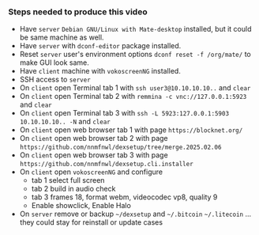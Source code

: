 ### Steps needed to produce this video
  * Have `server` `Debian GNU/Linux with Mate-desktop` installed, but it could be same machine as well.
  * Have `server` with `dconf-editor` package installed.
  * Reset `server` user's environment options `dconf reset -f /org/mate/` to make GUI look same.
  * Have `client` machine with `vokoscreenNG` installed.
  * SSH access to `server`
  * On `client` open Terminal tab 1 with `ssh user3@10.10.10.10..` and `clear`
  * On `client` open Terminal tab 2 with `remmina -c vnc://127.0.0.1:5923` and `clear`
  * On `client` open Terminal tab 3 with `ssh -L 5923:127.0.0.1:5903 10.10.10.10.. -N` and `clear`
  * On `client` open web browser tab 1 with page `https://blocknet.org/`
  * On `client` open web browser tab 2 with page `https://github.com/nnmfnwl/dexsetup/tree/merge.2025.02.06`
  * On `client` open web browser tab 3 with page `https://github.com/nnmfnwl/dexsetup.cli.installer`
  * On `client` open `vokoscreenNG` and configure
    * tab 1 select full screen
    * tab 2 build in audio check
    * tab 3 frames 18, format webm, videocodec vp8, quality 9
    * Enable showclick, Enable Halo
   * On `server` remove or backup `~/dexsetup` and `~/.bitcoin` `~/.litecoin` ... they could stay for reinstall or update cases
     
